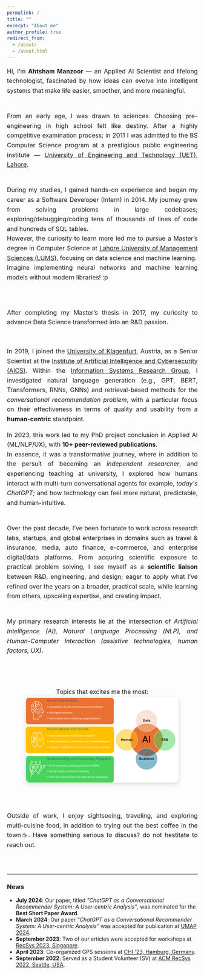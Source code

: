 ```yaml
---
permalink: /
title: ""
excerpt: "About me"
author_profile: true
redirect_from: 
  - /about/
  - /about.html
---
```


<div style="text-align: justify; line-height: 1.6; font-size: 16px;"> 

Hi, I’m <b>Ahtsham Manzoor</b> — an Applied AI Scientist and lifelong technologist, fascinated by how ideas can evolve into intelligent systems that make life easier, smoother, and more meaningful.
<br><br>

From an early age, I was drawn to sciences. Choosing pre-engineering in high school felt like destiny. 
After a highly competitive examination process; in 2011 I was admitted to the BS Computer Science program at a prestigious public engineering institute — <a href="https://uet.edu.pk/" target="_blank">University of Engineering and Technology (UET), Lahore</a>. 
<br><br>

During my studies, I gained hands-on experience and began my career as a Software Developer (Intern) in 2014. 
My journey grew from solving problems in large codebases; exploring/debugging/coding tens of thousands of lines of code and hundreds of SQL tables.  
However, the curiosity to learn more led me to pursue a Master’s degree in Computer Science at <a href="https://lums.edu.pk/" target="_blank">Lahore University of Management Sciences (LUMS)</a>, focusing on data science and machine learning.  
Imagine implementing neural networks and machine learning models without modern libraries! :p  
<br><br>


After completing my Master’s thesis in 2017, my curiosity to advance Data Science transformed into an R&D passion.  
<br><br>
In 2019, I joined the <a href="https://www.aau.at/en/" target="_blank">University of Klagenfurt</a>, Austria, 
as a Senior Scientist at the <a href="https://www.aau.at/en/aics/" target="_blank">Institute of Artificial Intelligence and Cybersecurity (AICS)</a>. 
Within the <a href="https://www.aau.at/en/aics/research-groups/infsys/" target="_blank">Information Systems Research Group</a>, 
I investigated natural language generation (e.g., GPT, BERT, Transformers, RNNs, GNNs) and retrieval-based methods for the <i>conversational recommendation problem</i>, 
with a particular focus on their effectiveness in terms of quality and usability from a <b>human-centric</b> standpoint. 
<br>

In 2023, this work led to my PhD project conclusion in Applied AI (ML/NLP/UX), with <b>10+ peer-reviewed publications</b>.  
In essence, it was a transformative journey, where in addition to the persuit of becoming an <i>independent researcher</i>, and experiencing teaching at university, 
I explored how humans interact with multi-turn conversational agents for example, <i>today's ChatGPT</i>; and how technology can feel more natural, predictable, and human-intuitive. 
<br><br>

Over the past decade, I’ve been fortunate to work across research labs, startups, and global enterprises in domains such as travel & insurance, media, auto finance, e-commerce, 
and enterprise digital/data platforms.  From acquring scientific exposure to practical problem solving, 
I see myself as a <b>scientific liaison</b> between R&D, engineering, and design; eager to apply what I’ve refined over the years on a broader, practical scale, while learning from others, upscaling expertise, and creating impact. 
<br><br>

My primary research interests lie at the intersection of <i>Artificial Intelligence (AI), Natural Language Processing (NLP), 
and Human-Computer Interaction (assistive technologies, human factors, UX)</i>.  
  
<br><br>


<div style="text-align: center;">
Topics that excites me the most:
  <img src="./images/research-interests.png" alt="Research Interests" style="max-width: 80%; border-radius: 12px; box-shadow: 0px 4px 12px rgba(0,0,0,0.15);">
  
</div>
<br><br>

Outside of work, I enjoy sightseeing, traveling, and exploring multi-cuisine food, in addition to trying out the best coffee in the town☕.
Have something serious to discuss? do not hestitate to reach out.
</div>

<br><br>

---

###  News
- <b>July 2024</b>: Our paper, titled <i>"ChatGPT as a Conversational Recommender System: A User-centric Analysis"</i>, was nominated for the <b>Best Short Paper Award</b>.  
- <b>March 2024</b>: Our paper <i>"ChatGPT as a Conversational Recommender System: A User-centric Analysis"</i> was accepted for publication at <a href="https://www.um.org/umap2024/" target="_blank">UMAP 2024</a>.  
- <b>September 2023</b>: Two of our articles were accepted for workshops at <a href="https://recsys.acm.org/recsys23/" target="_blank">RecSys 2023, Singapore</a>.  
- <b>April 2023</b>: Co-organized GPS sessions at <a href="https://chi2023.acm.org/" target="_blank">CHI '23, Hamburg, Germany</a>.  
- <b>September 2022</b>: Served as a Student Volunteer (SV) at <a href="https://recsys.acm.org/recsys22/" target="_blank">ACM RecSys 2022, Seattle, USA</a>.  
